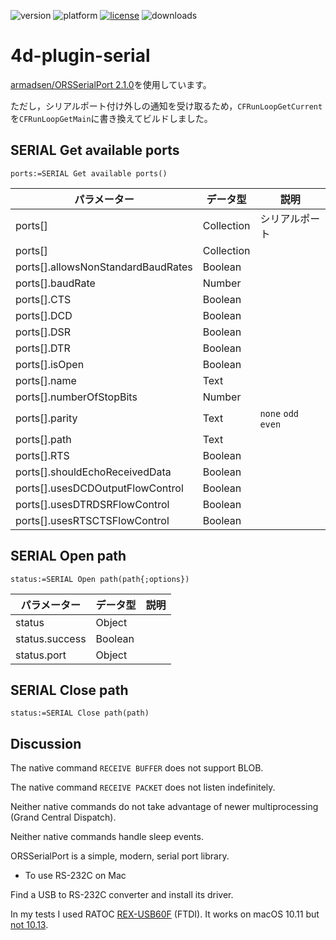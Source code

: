 ![version](https://img.shields.io/badge/version-18%2B-EB8E5F)
![platform](https://img.shields.io/static/v1?label=platform&message=mac-intel%20|%20mac-arm&color=blue)
[![license](https://img.shields.io/github/license/miyako/4d-plugin-serial)](LICENSE)
![downloads](https://img.shields.io/github/downloads/miyako/4d-plugin-serial/total)

# 4d-plugin-serial
[armadsen/ORSSerialPort 2.1.0](https://github.com/armadsen/ORSSerialPort/releases/tag/2.1.0)を使用しています。

ただし，シリアルポート付け外しの通知を受け取るため，``CFRunLoopGetCurrent``を``CFRunLoopGetMain``に書き換えてビルドしました。

## SERIAL Get available ports

```4d
ports:=SERIAL Get available ports()
```

|パラメーター|データ型|説明|
|-|-|-|
|ports[]|Collection|シリアルポート|
|ports[]|Collection||
|ports[].allowsNonStandardBaudRates|Boolean||
|ports[].baudRate|Number||
|ports[].CTS|Boolean||
|ports[].DCD|Boolean||
|ports[].DSR|Boolean||
|ports[].DTR|Boolean||
|ports[].isOpen|Boolean||
|ports[].name|Text||
|ports[].numberOfStopBits|Number||
|ports[].parity|Text|`none` `odd` `even`|
|ports[].path|Text||
|ports[].RTS|Boolean||
|ports[].shouldEchoReceivedData|Boolean||
|ports[].usesDCDOutputFlowControl|Boolean||
|ports[].usesDTRDSRFlowControl|Boolean||
|ports[].usesRTSCTSFlowControl|Boolean||

## SERIAL Open path

```4d
status:=SERIAL Open path(path{;options})
```

|パラメーター|データ型|説明|
|-|-|-|
|status|Object||
|status.success|Boolean||
|status.port|Object||

## SERIAL Close path

```4d
status:=SERIAL Close path(path)
```

## Discussion

The native command ``RECEIVE BUFFER`` does not support BLOB.

The native command ``RECEIVE PACKET`` does not listen indefinitely.

Neither native commands do not take advantage of newer multiprocessing (Grand Central Dispatch).

Neither native commands handle sleep events.

ORSSerialPort is a simple, modern, serial port library.

* To use RS-232C on Mac

Find a USB to RS-232C converter and install its driver.

In my tests I used RATOC [REX-USB60F](http://www.ratocsystems.com/products/subpage/convert/usb60f_siyou.html) (FTDI). It works on macOS 10.11 but [not 10.13](http://www.ratocsystems.com/services/driver/rs232c.html).

